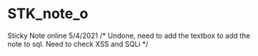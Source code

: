 # STK_note_o
Sticky Note online
5/4/2021
/*
Undone, need to add the textbox to add the note to sql.
Need to check XSS and SQLi
*/
